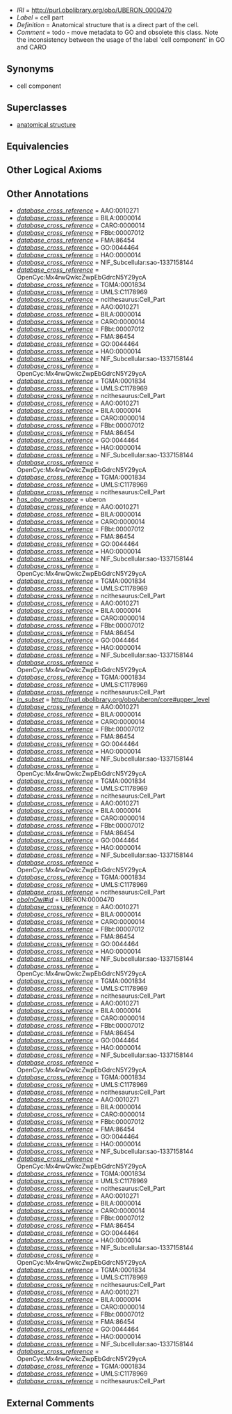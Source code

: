  * *IRI* = http://purl.obolibrary.org/obo/UBERON_0000470
 * *Label* = cell part
 * *Definition* = Anatomical structure that is a direct part of the cell.
 * *Comment* = todo - move metadata to GO and obsolete this class. Note the inconsistency between the usage of the label 'cell component' in GO and CARO

## Synonyms

 * cell component

## Superclasses

 * [anatomical structure](../../UBERON/61/UBERON_0000061.md)

## Equivalencies


## Other Logical Axioms


## Other Annotations

 * *[database_cross_reference](../../ef/oboInOwl#hasDbXref.md)* = AAO:0010271
 * *[database_cross_reference](../../ef/oboInOwl#hasDbXref.md)* = BILA:0000014
 * *[database_cross_reference](../../ef/oboInOwl#hasDbXref.md)* = CARO:0000014
 * *[database_cross_reference](../../ef/oboInOwl#hasDbXref.md)* = FBbt:00007012
 * *[database_cross_reference](../../ef/oboInOwl#hasDbXref.md)* = FMA:86454
 * *[database_cross_reference](../../ef/oboInOwl#hasDbXref.md)* = GO:0044464
 * *[database_cross_reference](../../ef/oboInOwl#hasDbXref.md)* = HAO:0000014
 * *[database_cross_reference](../../ef/oboInOwl#hasDbXref.md)* = NIF_Subcellular:sao-1337158144
 * *[database_cross_reference](../../ef/oboInOwl#hasDbXref.md)* = OpenCyc:Mx4rwQwkcZwpEbGdrcN5Y29ycA
 * *[database_cross_reference](../../ef/oboInOwl#hasDbXref.md)* = TGMA:0001834
 * *[database_cross_reference](../../ef/oboInOwl#hasDbXref.md)* = UMLS:C1178969
 * *[database_cross_reference](../../ef/oboInOwl#hasDbXref.md)* = ncithesaurus:Cell_Part
 * *[database_cross_reference](../../ef/oboInOwl#hasDbXref.md)* = AAO:0010271
 * *[database_cross_reference](../../ef/oboInOwl#hasDbXref.md)* = BILA:0000014
 * *[database_cross_reference](../../ef/oboInOwl#hasDbXref.md)* = CARO:0000014
 * *[database_cross_reference](../../ef/oboInOwl#hasDbXref.md)* = FBbt:00007012
 * *[database_cross_reference](../../ef/oboInOwl#hasDbXref.md)* = FMA:86454
 * *[database_cross_reference](../../ef/oboInOwl#hasDbXref.md)* = GO:0044464
 * *[database_cross_reference](../../ef/oboInOwl#hasDbXref.md)* = HAO:0000014
 * *[database_cross_reference](../../ef/oboInOwl#hasDbXref.md)* = NIF_Subcellular:sao-1337158144
 * *[database_cross_reference](../../ef/oboInOwl#hasDbXref.md)* = OpenCyc:Mx4rwQwkcZwpEbGdrcN5Y29ycA
 * *[database_cross_reference](../../ef/oboInOwl#hasDbXref.md)* = TGMA:0001834
 * *[database_cross_reference](../../ef/oboInOwl#hasDbXref.md)* = UMLS:C1178969
 * *[database_cross_reference](../../ef/oboInOwl#hasDbXref.md)* = ncithesaurus:Cell_Part
 * *[database_cross_reference](../../ef/oboInOwl#hasDbXref.md)* = AAO:0010271
 * *[database_cross_reference](../../ef/oboInOwl#hasDbXref.md)* = BILA:0000014
 * *[database_cross_reference](../../ef/oboInOwl#hasDbXref.md)* = CARO:0000014
 * *[database_cross_reference](../../ef/oboInOwl#hasDbXref.md)* = FBbt:00007012
 * *[database_cross_reference](../../ef/oboInOwl#hasDbXref.md)* = FMA:86454
 * *[database_cross_reference](../../ef/oboInOwl#hasDbXref.md)* = GO:0044464
 * *[database_cross_reference](../../ef/oboInOwl#hasDbXref.md)* = HAO:0000014
 * *[database_cross_reference](../../ef/oboInOwl#hasDbXref.md)* = NIF_Subcellular:sao-1337158144
 * *[database_cross_reference](../../ef/oboInOwl#hasDbXref.md)* = OpenCyc:Mx4rwQwkcZwpEbGdrcN5Y29ycA
 * *[database_cross_reference](../../ef/oboInOwl#hasDbXref.md)* = TGMA:0001834
 * *[database_cross_reference](../../ef/oboInOwl#hasDbXref.md)* = UMLS:C1178969
 * *[database_cross_reference](../../ef/oboInOwl#hasDbXref.md)* = ncithesaurus:Cell_Part
 * *[has_obo_namespace](../../ce/oboInOwl#hasOBONamespace.md)* = uberon
 * *[database_cross_reference](../../ef/oboInOwl#hasDbXref.md)* = AAO:0010271
 * *[database_cross_reference](../../ef/oboInOwl#hasDbXref.md)* = BILA:0000014
 * *[database_cross_reference](../../ef/oboInOwl#hasDbXref.md)* = CARO:0000014
 * *[database_cross_reference](../../ef/oboInOwl#hasDbXref.md)* = FBbt:00007012
 * *[database_cross_reference](../../ef/oboInOwl#hasDbXref.md)* = FMA:86454
 * *[database_cross_reference](../../ef/oboInOwl#hasDbXref.md)* = GO:0044464
 * *[database_cross_reference](../../ef/oboInOwl#hasDbXref.md)* = HAO:0000014
 * *[database_cross_reference](../../ef/oboInOwl#hasDbXref.md)* = NIF_Subcellular:sao-1337158144
 * *[database_cross_reference](../../ef/oboInOwl#hasDbXref.md)* = OpenCyc:Mx4rwQwkcZwpEbGdrcN5Y29ycA
 * *[database_cross_reference](../../ef/oboInOwl#hasDbXref.md)* = TGMA:0001834
 * *[database_cross_reference](../../ef/oboInOwl#hasDbXref.md)* = UMLS:C1178969
 * *[database_cross_reference](../../ef/oboInOwl#hasDbXref.md)* = ncithesaurus:Cell_Part
 * *[database_cross_reference](../../ef/oboInOwl#hasDbXref.md)* = AAO:0010271
 * *[database_cross_reference](../../ef/oboInOwl#hasDbXref.md)* = BILA:0000014
 * *[database_cross_reference](../../ef/oboInOwl#hasDbXref.md)* = CARO:0000014
 * *[database_cross_reference](../../ef/oboInOwl#hasDbXref.md)* = FBbt:00007012
 * *[database_cross_reference](../../ef/oboInOwl#hasDbXref.md)* = FMA:86454
 * *[database_cross_reference](../../ef/oboInOwl#hasDbXref.md)* = GO:0044464
 * *[database_cross_reference](../../ef/oboInOwl#hasDbXref.md)* = HAO:0000014
 * *[database_cross_reference](../../ef/oboInOwl#hasDbXref.md)* = NIF_Subcellular:sao-1337158144
 * *[database_cross_reference](../../ef/oboInOwl#hasDbXref.md)* = OpenCyc:Mx4rwQwkcZwpEbGdrcN5Y29ycA
 * *[database_cross_reference](../../ef/oboInOwl#hasDbXref.md)* = TGMA:0001834
 * *[database_cross_reference](../../ef/oboInOwl#hasDbXref.md)* = UMLS:C1178969
 * *[database_cross_reference](../../ef/oboInOwl#hasDbXref.md)* = ncithesaurus:Cell_Part
 * *[in_subset](../../et/oboInOwl#inSubset.md)* = http://purl.obolibrary.org/obo/uberon/core#upper_level
 * *[database_cross_reference](../../ef/oboInOwl#hasDbXref.md)* = AAO:0010271
 * *[database_cross_reference](../../ef/oboInOwl#hasDbXref.md)* = BILA:0000014
 * *[database_cross_reference](../../ef/oboInOwl#hasDbXref.md)* = CARO:0000014
 * *[database_cross_reference](../../ef/oboInOwl#hasDbXref.md)* = FBbt:00007012
 * *[database_cross_reference](../../ef/oboInOwl#hasDbXref.md)* = FMA:86454
 * *[database_cross_reference](../../ef/oboInOwl#hasDbXref.md)* = GO:0044464
 * *[database_cross_reference](../../ef/oboInOwl#hasDbXref.md)* = HAO:0000014
 * *[database_cross_reference](../../ef/oboInOwl#hasDbXref.md)* = NIF_Subcellular:sao-1337158144
 * *[database_cross_reference](../../ef/oboInOwl#hasDbXref.md)* = OpenCyc:Mx4rwQwkcZwpEbGdrcN5Y29ycA
 * *[database_cross_reference](../../ef/oboInOwl#hasDbXref.md)* = TGMA:0001834
 * *[database_cross_reference](../../ef/oboInOwl#hasDbXref.md)* = UMLS:C1178969
 * *[database_cross_reference](../../ef/oboInOwl#hasDbXref.md)* = ncithesaurus:Cell_Part
 * *[database_cross_reference](../../ef/oboInOwl#hasDbXref.md)* = AAO:0010271
 * *[database_cross_reference](../../ef/oboInOwl#hasDbXref.md)* = BILA:0000014
 * *[database_cross_reference](../../ef/oboInOwl#hasDbXref.md)* = CARO:0000014
 * *[database_cross_reference](../../ef/oboInOwl#hasDbXref.md)* = FBbt:00007012
 * *[database_cross_reference](../../ef/oboInOwl#hasDbXref.md)* = FMA:86454
 * *[database_cross_reference](../../ef/oboInOwl#hasDbXref.md)* = GO:0044464
 * *[database_cross_reference](../../ef/oboInOwl#hasDbXref.md)* = HAO:0000014
 * *[database_cross_reference](../../ef/oboInOwl#hasDbXref.md)* = NIF_Subcellular:sao-1337158144
 * *[database_cross_reference](../../ef/oboInOwl#hasDbXref.md)* = OpenCyc:Mx4rwQwkcZwpEbGdrcN5Y29ycA
 * *[database_cross_reference](../../ef/oboInOwl#hasDbXref.md)* = TGMA:0001834
 * *[database_cross_reference](../../ef/oboInOwl#hasDbXref.md)* = UMLS:C1178969
 * *[database_cross_reference](../../ef/oboInOwl#hasDbXref.md)* = ncithesaurus:Cell_Part
 * *[oboInOwl#id](../../id/oboInOwl#id.md)* = UBERON:0000470
 * *[database_cross_reference](../../ef/oboInOwl#hasDbXref.md)* = AAO:0010271
 * *[database_cross_reference](../../ef/oboInOwl#hasDbXref.md)* = BILA:0000014
 * *[database_cross_reference](../../ef/oboInOwl#hasDbXref.md)* = CARO:0000014
 * *[database_cross_reference](../../ef/oboInOwl#hasDbXref.md)* = FBbt:00007012
 * *[database_cross_reference](../../ef/oboInOwl#hasDbXref.md)* = FMA:86454
 * *[database_cross_reference](../../ef/oboInOwl#hasDbXref.md)* = GO:0044464
 * *[database_cross_reference](../../ef/oboInOwl#hasDbXref.md)* = HAO:0000014
 * *[database_cross_reference](../../ef/oboInOwl#hasDbXref.md)* = NIF_Subcellular:sao-1337158144
 * *[database_cross_reference](../../ef/oboInOwl#hasDbXref.md)* = OpenCyc:Mx4rwQwkcZwpEbGdrcN5Y29ycA
 * *[database_cross_reference](../../ef/oboInOwl#hasDbXref.md)* = TGMA:0001834
 * *[database_cross_reference](../../ef/oboInOwl#hasDbXref.md)* = UMLS:C1178969
 * *[database_cross_reference](../../ef/oboInOwl#hasDbXref.md)* = ncithesaurus:Cell_Part
 * *[database_cross_reference](../../ef/oboInOwl#hasDbXref.md)* = AAO:0010271
 * *[database_cross_reference](../../ef/oboInOwl#hasDbXref.md)* = BILA:0000014
 * *[database_cross_reference](../../ef/oboInOwl#hasDbXref.md)* = CARO:0000014
 * *[database_cross_reference](../../ef/oboInOwl#hasDbXref.md)* = FBbt:00007012
 * *[database_cross_reference](../../ef/oboInOwl#hasDbXref.md)* = FMA:86454
 * *[database_cross_reference](../../ef/oboInOwl#hasDbXref.md)* = GO:0044464
 * *[database_cross_reference](../../ef/oboInOwl#hasDbXref.md)* = HAO:0000014
 * *[database_cross_reference](../../ef/oboInOwl#hasDbXref.md)* = NIF_Subcellular:sao-1337158144
 * *[database_cross_reference](../../ef/oboInOwl#hasDbXref.md)* = OpenCyc:Mx4rwQwkcZwpEbGdrcN5Y29ycA
 * *[database_cross_reference](../../ef/oboInOwl#hasDbXref.md)* = TGMA:0001834
 * *[database_cross_reference](../../ef/oboInOwl#hasDbXref.md)* = UMLS:C1178969
 * *[database_cross_reference](../../ef/oboInOwl#hasDbXref.md)* = ncithesaurus:Cell_Part
 * *[database_cross_reference](../../ef/oboInOwl#hasDbXref.md)* = AAO:0010271
 * *[database_cross_reference](../../ef/oboInOwl#hasDbXref.md)* = BILA:0000014
 * *[database_cross_reference](../../ef/oboInOwl#hasDbXref.md)* = CARO:0000014
 * *[database_cross_reference](../../ef/oboInOwl#hasDbXref.md)* = FBbt:00007012
 * *[database_cross_reference](../../ef/oboInOwl#hasDbXref.md)* = FMA:86454
 * *[database_cross_reference](../../ef/oboInOwl#hasDbXref.md)* = GO:0044464
 * *[database_cross_reference](../../ef/oboInOwl#hasDbXref.md)* = HAO:0000014
 * *[database_cross_reference](../../ef/oboInOwl#hasDbXref.md)* = NIF_Subcellular:sao-1337158144
 * *[database_cross_reference](../../ef/oboInOwl#hasDbXref.md)* = OpenCyc:Mx4rwQwkcZwpEbGdrcN5Y29ycA
 * *[database_cross_reference](../../ef/oboInOwl#hasDbXref.md)* = TGMA:0001834
 * *[database_cross_reference](../../ef/oboInOwl#hasDbXref.md)* = UMLS:C1178969
 * *[database_cross_reference](../../ef/oboInOwl#hasDbXref.md)* = ncithesaurus:Cell_Part
 * *[database_cross_reference](../../ef/oboInOwl#hasDbXref.md)* = AAO:0010271
 * *[database_cross_reference](../../ef/oboInOwl#hasDbXref.md)* = BILA:0000014
 * *[database_cross_reference](../../ef/oboInOwl#hasDbXref.md)* = CARO:0000014
 * *[database_cross_reference](../../ef/oboInOwl#hasDbXref.md)* = FBbt:00007012
 * *[database_cross_reference](../../ef/oboInOwl#hasDbXref.md)* = FMA:86454
 * *[database_cross_reference](../../ef/oboInOwl#hasDbXref.md)* = GO:0044464
 * *[database_cross_reference](../../ef/oboInOwl#hasDbXref.md)* = HAO:0000014
 * *[database_cross_reference](../../ef/oboInOwl#hasDbXref.md)* = NIF_Subcellular:sao-1337158144
 * *[database_cross_reference](../../ef/oboInOwl#hasDbXref.md)* = OpenCyc:Mx4rwQwkcZwpEbGdrcN5Y29ycA
 * *[database_cross_reference](../../ef/oboInOwl#hasDbXref.md)* = TGMA:0001834
 * *[database_cross_reference](../../ef/oboInOwl#hasDbXref.md)* = UMLS:C1178969
 * *[database_cross_reference](../../ef/oboInOwl#hasDbXref.md)* = ncithesaurus:Cell_Part
 * *[database_cross_reference](../../ef/oboInOwl#hasDbXref.md)* = AAO:0010271
 * *[database_cross_reference](../../ef/oboInOwl#hasDbXref.md)* = BILA:0000014
 * *[database_cross_reference](../../ef/oboInOwl#hasDbXref.md)* = CARO:0000014
 * *[database_cross_reference](../../ef/oboInOwl#hasDbXref.md)* = FBbt:00007012
 * *[database_cross_reference](../../ef/oboInOwl#hasDbXref.md)* = FMA:86454
 * *[database_cross_reference](../../ef/oboInOwl#hasDbXref.md)* = GO:0044464
 * *[database_cross_reference](../../ef/oboInOwl#hasDbXref.md)* = HAO:0000014
 * *[database_cross_reference](../../ef/oboInOwl#hasDbXref.md)* = NIF_Subcellular:sao-1337158144
 * *[database_cross_reference](../../ef/oboInOwl#hasDbXref.md)* = OpenCyc:Mx4rwQwkcZwpEbGdrcN5Y29ycA
 * *[database_cross_reference](../../ef/oboInOwl#hasDbXref.md)* = TGMA:0001834
 * *[database_cross_reference](../../ef/oboInOwl#hasDbXref.md)* = UMLS:C1178969
 * *[database_cross_reference](../../ef/oboInOwl#hasDbXref.md)* = ncithesaurus:Cell_Part

## External Comments


